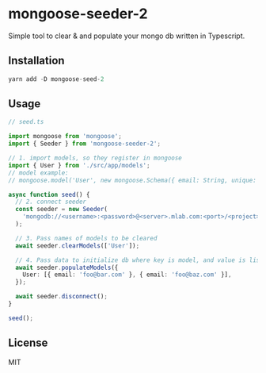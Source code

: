 # mongoose-seeder-2

Simple tool to clear & and populate your mongo db written in Typescript.

## Installation

```typescript
yarn add -D mongoose-seed-2
```

## Usage

```typescript
// seed.ts

import mongoose from 'mongoose';
import { Seeder } from 'mongoose-seeder-2';

// 1. import models, so they register in mongoose
import { User } from './src/app/models';
// model example:
// mongoose.model('User', new mongoose.Schema({ email: String, unique: true }));

async function seed() {
  // 2. connect seeder
  const seeder = new Seeder(
    'mongodb://<username>:<password>@<server>.mlab.com:<port>/<project>'
  );

  // 3. Pass names of models to be cleared
  await seeder.clearModels(['User']);

  // 4. Pass data to initialize db where key is model, and value is list of documents
  await seeder.populateModels({
    User: [{ email: 'foo@bar.com' }, { email: 'foo@baz.com' }],
  });

  await seeder.disconnect();
}

seed();
```

## License

MIT
